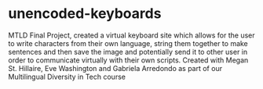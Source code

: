 # unencoded-keyboards
MTLD Final Project, created a virtual keyboard site which allows for the user to write characters from their own language, 
string them together to make sentences and then save the image and potentially send it to other user in order to communicate
virtually with their own scripts. Created with Megan St. Hillaire, Eve Washington and Gabriela Arredondo as part of our Multilingual
Diversity in Tech course
